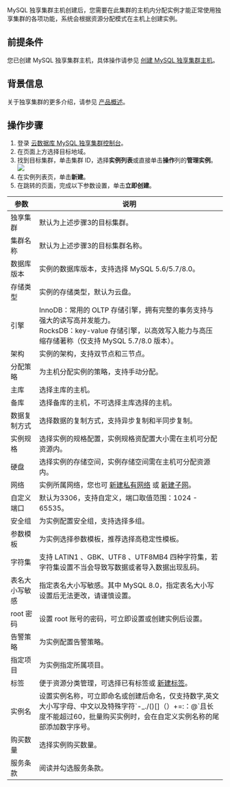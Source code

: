 MySQL 独享集群主机创建后，您需要在此集群的主机内分配实例才能正常使用独享集群的各项功能，系统会根据资源分配模式在主机上创建实例。

## 前提条件
您已创建 MySQL 独享集群主机，具体操作请参见 [创建 MySQL 独享集群主机](https://cloud.tencent.com/document/product/1322/76527)。

## 背景信息
关于独享集群的更多介绍，请参见 [产品概述](https://cloud.tencent.com/document/product/1322/52306)。

## 操作步骤
1. 登录 [云数据库 MySQL 独享集群控制台](https://console.cloud.tencent.com/dbdcp?region=ap-guangzhou)。
2. 在页面上方选择目标地域。
3. 找到目标集群，单击集群 ID，选择**实例列表**或直接单击**操作**列的**管理实例**。
![](https://qcloudimg.tencent-cloud.cn/raw/08c1ae44bbf5755c26c7fb2732478e61.png) 
4. 在实例列表页，单击**新建**。
5. 在跳转的页面，完成以下参数设置，单击**立即创建**。
<table>
<thead><tr><th>参数</th><th>说明</th></tr></thead>
<tbody><tr>
<td>独享集群</td>
<td>默认为上述步骤3的目标集群。</td></tr>
<tr>
<td>集群名称</td>
<td>默认为上述步骤3的目标集群名称。</td></tr>
<tr>
<td>数据库版本</td>
<td>实例的数据库版本，支持选择 MySQL 5.6/5.7/8.0。</td></tr>
<tr>
<td>存储类型</td>
<td>实例的存储类型，默认为云盘。</td></tr>
<tr>
<td>引擎</td>
<td>InnoDB：常用的 OLTP 存储引擎，拥有完整的事务支持与强大的读写高并发能力。<br>RocksDB：key-value 存储引擎，以高效写入能力与高压缩存储著称（仅支持 MySQL 5.7/8.0 版本）。</td></tr>
<tr>
<td>架构</td>
<td>实例的架构，支持双节点和三节点。</td></tr>
<tr>
<td>分配策略</td>
<td>为主机分配实例的策略，支持手动分配。</td></tr>
<tr>
<td>主库</td>
<td>选择主库的主机。</td></tr>
<tr>
<td>备库</td>
<td>选择备库的主机，不可选择主库选择的主机。</td></tr>
<tr>
<td>数据复制方式</td>
<td>选择数据的复制方式，支持异步复制和半同步复制。</td></tr>
<tr>
<td>实例规格</td>
<td>选择实例的规格配置，实例规格资配置大小需在主机可分配资源内。</td></tr>
<tr>
<td>硬盘</td>
<td>选择实例的存储空间，实例存储空间需在主机可分配资源内。</td></tr>
<tr>
<td>网络</td>
<td>实例所属网络，您也可 <a href="https://console.cloud.tencent.com/vpc/vpc?rid=1">新建私有网络</a> 或 <a href="https://console.cloud.tencent.com/vpc/subnet?rid=1">新建子网</a>。</td></tr>
<tr>
<td>自定义端口</td>
<td>默认为3306，支持自定义，端口取值范围：1024 - 65535。</td></tr>
<tr>
<td>安全组</td>
<td>为实例配置安全组，支持选择多组。</td></tr>
<tr>
<td>参数模板</td>
<td>为实例选择参数模板，推荐选择高稳定性模板。</td></tr>
<tr>
<td>字符集</td>
<td>支持 LATIN1 、GBK、UTF8 、UTF8MB4 四种字符集，若字符集设置不当会导致写数据或者导入数据出现乱码。</td></tr>
<tr>
<td>表名大小写敏感</td>
<td>指定表名大小写敏感。其中 MySQL 8.0，指定表名大小写设置后无法更改，请谨慎设置。</td></tr>
<tr>
<td>root 密码</td>
<td>设置 root 账号的密码，可立即设置或创建实例后设置。</td></tr>
<tr>
<td>告警策略</td>
<td>为实例配置告警策略。</td></tr>
<tr>
<td>指定项目</td>
<td>为实例指定所属项目。</td></tr>
<tr>
<td>标签</td>
<td>便于资源分类管理，可选择已有标签或 <a href="https://console.cloud.tencent.com/tag/taglist">新建标签</a>。</td></tr>
<tr>
<td>实例名</td>
<td>设置实例名称，可立即命名或创建后命名，仅支持数字,英文大小写字母、中文以及特殊字符`-_./()[]（）+=:：@`且长度不能超过60，批量购买实例时，会在自定义实例名称的尾部添加数字序号。</td></tr>
<tr>
<td>购买数量</td>
<td>选择实例购买数量。</td></tr>
<tr>
<td>服务条款</td><td>阅读并勾选服务条款。</td></tr>
</tbody></table>

